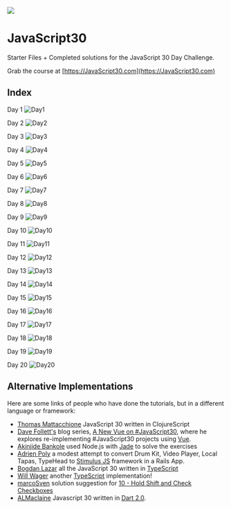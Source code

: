 ﻿![](https://javascript30.com/images/JS3-social-share.png)

# JavaScript30

Starter Files + Completed solutions for the JavaScript 30 Day Challenge.

Grab the course at [https://JavaScript30.com](https://JavaScript30.com)

## Index
Day 1
![](images/01.png "Day1")

Day 2
![](images/02.png "Day2")

Day 3
![](images/03.png "Day3")

Day 4
![](images/04.png "Day4")

Day 5
![](images/05.png "Day5")

Day 6
![](images/06.png "Day6")

Day 7
![](images/07.png "Day7")

Day 8
![](images/08.png "Day8")

Day 9
![](images/09.png "Day9")

Day 10
![](images/10.png "Day10")

Day 11
![](images/11.png "Day11")

Day 12
![](images/12.png "Day12")

Day 13
![](images/13.png "Day13")

Day 14
![](images/14.png "Day14")

Day 15
![](images/15.png "Day15")

Day 16
![](images/16.png "Day16")

Day 17
![](images/17.png "Day17")

Day 18
![](images/18.png "Day18")

Day 19
![](images/19.png "Day19")

Day 20
![](images/20.png "Day20")


## Alternative Implementations
Here are some links of people who have done the tutorials, but in a different language or framework:

* [Thomas Mattacchione](https://github.com/tkjone/clojurescript-30) JavaScript 30 written in ClojureScript
* [Dave Follett's](https://github.com/davefollett) blog series, [A New Vue on #JavaScript30](https://davefollett.io/categories/a-new-vue-on-javascript30/), where he explores re-implementing #JavaScript30 projects using [Vue](https://vuejs.org).
* [Akinjide Bankole](https://github.com/akinjide/JS30days) used Node.js with [Jade](http://jadelang.net) to solve the exercises
* [Adrien Poly](https://github.com/adrienpoly/javascript30-stimulus) a modest attempt to convert Drum Kit, Video Player, Local Tapas, TypeHead to [Stimulus JS](https://stimulusjs.org/) framework in a Rails App.
* [Bogdan Lazar](https://github.com/tricinel/TypeScript30) all the JavaScript 30 written in [TypeScript](https://www.typescriptlang.org/)
* [Will Wager](https://github.com/wwags33/JavaScript30) another [TypeScript](https://www.typescriptlang.org/) implementation!
* [marcoSven](https://github.com/marcoSven) solution suggestion for [10 - Hold Shift and Check Checkboxes](https://github.com/marcoSven/JavaScript30/blob/master/10%20-%20Hold%20Shift%20and%20Check%20Checkboxes/index-FINISHED.html)
* [ALMaclaine](https://github.com/almaclaine) Javascript 30 written in [Dart 2.0](https://github.com/ALMaclaine/Dart30).
